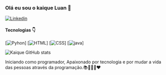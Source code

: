 


### Olá eu sou o kaique Luan 👋
[![Linkedin](https://img.shields.io/badge/LinkedIn-0077B5?style=for-the-badge&logo=linkedin&logoColor=white)](https://www.linkedin.com/in/kaique-luan-934517218/)
#### Tecnologias 👇

[![Pyhon](https://img.shields.io/badge/Python-3776AB?style=for-the-badge&logo=python&logoColor=white)]
[![HTML](https://img.shields.io/badge/HTML-239120?style=for-the-badge&logo=html5&logoColor=white)]
[![CSS](https://img.shields.io/badge/CSS-239120?&style=for-the-badge&logo=css3&logoColor=white)]
[![java](https://img.shields.io/badge/Java-ED8B00?style=for-the-badge&logo=java&logoColor=white)]

![Kaique GitHub stats](https://github-readme-stats.vercel.app/api?username=KaiqueLuanP&show_icons=true&theme=radical)
<br>

Iniciando como programador, Apaixonado por tecnologia e por mudar a vida das pessoas através da programação.📚👨🏾‍💻❤️

